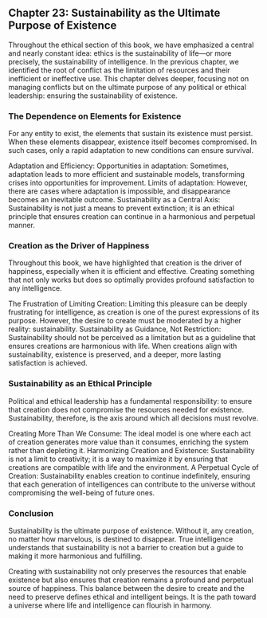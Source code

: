 ## Chapter 23: Sustainability as the Ultimate Purpose of Existence
Throughout the ethical section of this book, we have emphasized a central and nearly constant idea: ethics is the sustainability of life—or more precisely, the sustainability of intelligence. In the previous chapter, we identified the root of conflict as the limitation of resources and their inefficient or ineffective use. This chapter delves deeper, focusing not on managing conflicts but on the ultimate purpose of any political or ethical leadership: ensuring the sustainability of existence.

### The Dependence on Elements for Existence
For any entity to exist, the elements that sustain its existence must persist. When these elements disappear, existence itself becomes compromised. In such cases, only a rapid adaptation to new conditions can ensure survival.

Adaptation and Efficiency:
Opportunities in adaptation: Sometimes, adaptation leads to more efficient and sustainable models, transforming crises into opportunities for improvement.
Limits of adaptation: However, there are cases where adaptation is impossible, and disappearance becomes an inevitable outcome.
Sustainability as a Central Axis:
Sustainability is not just a means to prevent extinction; it is an ethical principle that ensures creation can continue in a harmonious and perpetual manner.
### Creation as the Driver of Happiness
Throughout this book, we have highlighted that creation is the driver of happiness, especially when it is efficient and effective. Creating something that not only works but does so optimally provides profound satisfaction to any intelligence.

The Frustration of Limiting Creation:
Limiting this pleasure can be deeply frustrating for intelligence, as creation is one of the purest expressions of its purpose.
However, the desire to create must be moderated by a higher reality: sustainability.
Sustainability as Guidance, Not Restriction:
Sustainability should not be perceived as a limitation but as a guideline that ensures creations are harmonious with life.
When creations align with sustainability, existence is preserved, and a deeper, more lasting satisfaction is achieved.
### Sustainability as an Ethical Principle
Political and ethical leadership has a fundamental responsibility: to ensure that creation does not compromise the resources needed for existence. Sustainability, therefore, is the axis around which all decisions must revolve.

Creating More Than We Consume:
The ideal model is one where each act of creation generates more value than it consumes, enriching the system rather than depleting it.
Harmonizing Creation and Existence:
Sustainability is not a limit to creativity; it is a way to maximize it by ensuring that creations are compatible with life and the environment.
A Perpetual Cycle of Creation:
Sustainability enables creation to continue indefinitely, ensuring that each generation of intelligences can contribute to the universe without compromising the well-being of future ones.
### Conclusion
Sustainability is the ultimate purpose of existence. Without it, any creation, no matter how marvelous, is destined to disappear. True intelligence understands that sustainability is not a barrier to creation but a guide to making it more harmonious and fulfilling.

Creating with sustainability not only preserves the resources that enable existence but also ensures that creation remains a profound and perpetual source of happiness. This balance between the desire to create and the need to preserve defines ethical and intelligent beings. It is the path toward a universe where life and intelligence can flourish in harmony.